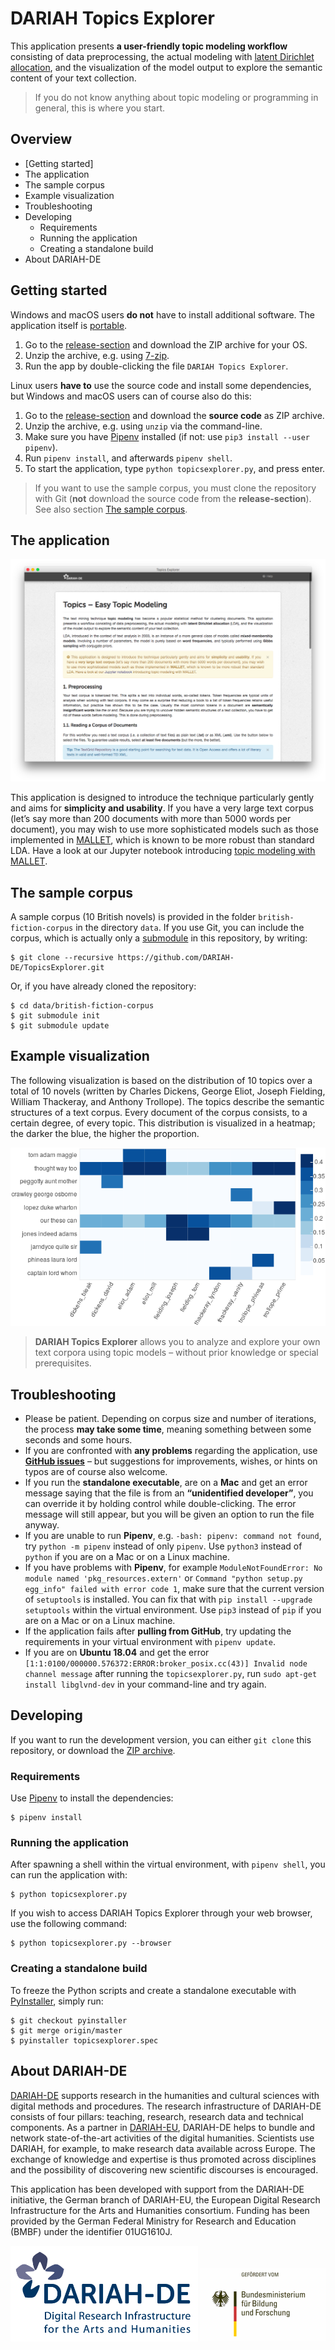 # DARIAH Topics Explorer
This application presents **a user-friendly topic modeling workflow** consisting of data preprocessing, the actual modeling with [latent Dirichlet allocation](http://www.jmlr.org/papers/volume3/blei03a/blei03a.pdf), and the visualization of the model output to explore the semantic content of your text collection.

> If you do not know anything about topic modeling or programming in general, this is where you start.

## Overview
* [Getting started]
* The application
* The sample corpus
* Example visualization
* Troubleshooting
* Developing
    * Requirements
    * Running the application
    * Creating a standalone build
* About DARIAH-DE

## Getting started
Windows and macOS users **do not** have to install additional software. The application itself is [portable](https://en.wikipedia.org/wiki/Portable_application).

1. Go to the [release-section](https://github.com/DARIAH-DE/TopicsExplorer/releases/latest) and download the ZIP archive for your OS.
2. Unzip the archive, e.g. using [7-zip](http://www.7-zip.org/).
3. Run the app by double-clicking the file `DARIAH Topics Explorer`.

Linux users **have to** use the source code and install some dependencies, but Windows and macOS users can of course also do this:

1. Go to the [release-section](https://github.com/DARIAH-DE/TopicsExplorer/releases/latest) and download the **source code** as ZIP archive.
2. Unzip the archive, e.g. using `unzip` via the command-line.
3. Make sure you have [Pipenv](https://docs.pipenv.org/) installed (if not: use `pip3 install --user pipenv`).
4. Run `pipenv install`, and afterwards `pipenv shell`.
5. To start the application, type `python topicsexplorer.py`, and press enter.

> If you want to use the sample corpus, you must clone the repository with Git (**not** download the source code from the **release-section**). See also section [The sample corpus](#the-sample-corpus).

## The application
![Demonstrator Screenshot](docs/images/screenshot.png)

 This application is designed to introduce the technique particularly gently and aims for **simplicity and usability**. If you have a very large text corpus (let’s say more than 200 documents with more than 5000 words per document), you may wish to use more sophisticated models such as those implemented in [MALLET](http://mallet.cs.umass.edu/topics.php), which is known to be more robust than standard LDA. Have a look at our Jupyter notebook introducing [topic modeling with MALLET](https://github.com/DARIAH-DE/Topics/blob/master/IntroducingMallet.ipynb).

## The sample corpus
A sample corpus (10 British novels) is provided in the folder `british-fiction-corpus` in the directory `data`. If you use Git, you can include the corpus, which is actually only a [submodule](https://git-scm.com/book/en/v2/Git-Tools-Submodules) in this repository, by writing:

```
$ git clone --recursive https://github.com/DARIAH-DE/TopicsExplorer.git
```

Or, if you have already cloned the repository:

```
$ cd data/british-fiction-corpus
$ git submodule init
$ git submodule update
```

## Example visualization
The following visualization is based on the distribution of 10 topics over a total of 10 novels (written by Charles Dickens, George Eliot, Joseph Fielding, William Thackeray, and Anthony Trollope). The topics describe the semantic structures of a text corpus. Every document of the corpus consists, to a certain degree, of every topic. This distribution is visualized in a heatmap; the darker the blue, the higher the proportion.

<p align="center">
  <img src="docs/images/heatmap.png"/>
</p>

> **DARIAH Topics Explorer** allows you to analyze and explore your own text corpora using topic models – without prior knowledge or special prerequisites.

## Troubleshooting
* Please be patient. Depending on corpus size and number of iterations, the process **may take some time**, meaning something between some seconds and some hours.
* If you are confronted with **any problems** regarding the application, use **[GitHub issues](https://github.com/DARIAH-DE/TopicsExplorer/issues)** – but suggestions for improvements, wishes, or hints on typos are of course also welcome.
* If you run the **standalone executable**, are on a **Mac** and get an error message saying that the file is from an **“unidentified developer”**, you can override it by holding control while double-clicking. The error message will still appear, but you will be given an option to run the file anyway.
* If you are unable to run **Pipenv**, e.g. `-bash: pipenv: command not found`, try `python -m pipenv` instead of only `pipenv`. Use `python3` instead of `python` if you are on a Mac or on a Linux machine.
* If you have problems with **Pipenv**, for example `ModuleNotFoundError: No module named 'pkg_resources.extern'` or `Command "python setup.py egg_info" failed with error code 1`, make sure that the current version of `setuptools` is installed. You can fix that with `pip install --upgrade setuptools` within the virtual environment. Use `pip3` instead of `pip` if you are on a Mac or on a Linux machine.
* If the application fails after **pulling from GitHub**, try updating the requirements in your virtual environment with `pipenv update`.
* If you are on **Ubuntu 18.04** and get the error `[1:1:0100/000000.576372:ERROR:broker_posix.cc(43)] Invalid node channel message` after running the `topicsexplorer.py`, run `sudo apt-get install libglvnd-dev` in your command-line and try again.

## Developing
If you want to run the development version, you can either `git clone` this repository, or download the [ZIP archive](https://github.com/DARIAH-DE/TopicsExplorer/archive/master.zip).

### Requirements
Use [Pipenv](https://docs.pipenv.org/) to install the dependencies:

```
$ pipenv install
```

### Running the application

After spawning a shell within the virtual environment, with `pipenv shell`, you can run the application with:

```
$ python topicsexplorer.py
```

If you wish to access DARIAH Topics Explorer through your web browser, use the following command:

```
$ python topicsexplorer.py --browser
```

### Creating a standalone build
To freeze the Python scripts and create a standalone executable with [PyInstaller](http://www.pyinstaller.org/), simply run:

```
$ git checkout pyinstaller
$ git merge origin/master
$ pyinstaller topicsexplorer.spec
```

## About DARIAH-DE
[DARIAH-DE](https://de.dariah.eu) supports research in the humanities and cultural sciences with digital methods and procedures. The research infrastructure of DARIAH-DE consists of four pillars: teaching, research, research data and technical components. As a partner in [DARIAH-EU](http://dariah.eu/), DARIAH-DE helps to bundle and network state-of-the-art activities of the digital humanities. Scientists use DARIAH, for example, to make research data available across Europe. The exchange of knowledge and expertise is thus promoted across disciplines and the possibility of discovering new scientific discourses is encouraged.

This application has been developed with support from the DARIAH-DE initiative, the German branch of DARIAH-EU, the European Digital Research Infrastructure for the Arts and Humanities consortium. Funding has been provided by the German Federal Ministry for Research and Education (BMBF) under the identifier 01UG1610J.

![DARIAH-DE](https://raw.githubusercontent.com/DARIAH-DE/Topics/testing/docs/images/dariah-de_logo.png)
![BMBF](https://raw.githubusercontent.com/DARIAH-DE/Topics/testing/docs/images/bmbf_logo.png)

